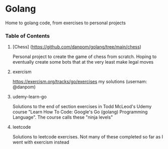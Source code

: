 # Golang
Home to golang code, from exercises to personal projects

### Table of Contents 
1. [Chess] (https://github.com/danpom/golang/tree/main/chess)

   Personal project to create the game of chess from scratch. Hoping to eventually create some bots that at the very least make legal moves
   
2. exercism

   https://exercism.org/tracks/go/exercises my solutions (usernam: @danpom)

3. udemy-learn-go 

   Solutions to the end of section exercises in Todd McLeod's Udemy course "Learn How To Code: Google's Go (golang) Programming Language". The course calls these "ninja levels"
    
4. leetcode 

   Solutions to leetcode exercises. Not many of these completed so far as I went with exercism instead
